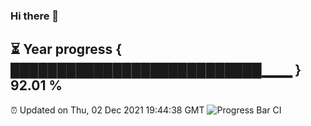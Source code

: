 ### Hi there 👋
⏳ Year progress { ███████████████████████████▁▁▁ } 92.01 %
---
⏰ Updated on Thu, 02 Dec 2021 19:44:38 GMT
![Progress Bar CI](https://github.com/liununu/liununu/workflows/Progress%20Bar%20CI/badge.svg)
